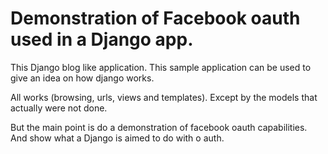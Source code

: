 Demonstration of Facebook oauth used in a Django app.
============

This Django blog like application.
This sample application can be used to give an idea on how django works.

All works (browsing, urls, views and templates). Except by the models that actually were not done.
 
But the main point is do a demonstration of facebook oauth capabilities. And show what a Django is aimed to do with o auth.



 